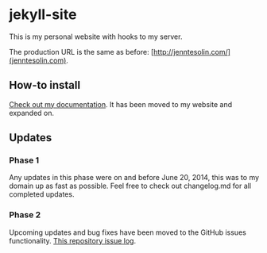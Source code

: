 jekyll-site
===========

This is my personal website with hooks to my server.

The production URL is the same as before: [http://jenntesolin.com/](jenntesolin.com).

## How-to install

[Check out my documentation](https://www.jenntesolin.com/blog/2015/03/17/Jekyll-Set-Up-Publish/). It has been moved to my website and expanded on.

## Updates

### Phase 1

Any updates in this phase were on and before June 20, 2014, this was to my domain up as fast as possible. Feel free to check out changelog.md for all completed updates.

### Phase 2

Upcoming updates and bug fixes have been moved to the GitHub issues functionality. [This repository issue log](https://github.com/jennifert/jekyll-site/issues).